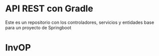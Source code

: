 # API REST con Gradle

Este es un repositorio con los controladores, servicios y entidades base para un proyecto de Springboot
# InvOP
